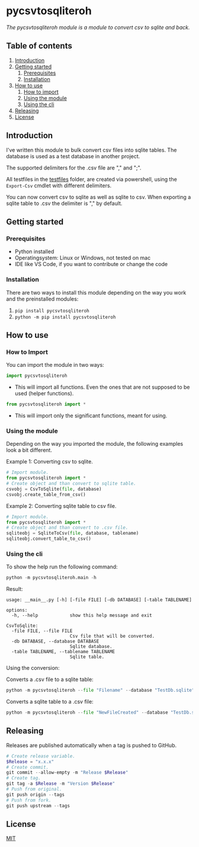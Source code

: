 # pycsvtosqliteroh

_The pycsvtosqliteroh module is a module to convert csv to sqlite and back._

## Table of contents

1. [Introduction](#introduction)
2. [Getting started](#getting-started)
    1. [Prerequisites](#prerequisites)
    2. [Installation](#installation)
3. [How to use](#how-to-use)
    1. [How to import](#how-to-import)
    2. [Using the module](#using-the-module)
    3. [Using the cli](#using-the-cli)
4. [Releasing](#releasing)
5. [License](/LICENSE)

## Introduction

I've written this module to bulk convert csv files into sqlite tables. The database is used as a test database in another project.

The supported delimiters for the .csv file are "," and ";". 

All testfiles in the [testfiles](/tests/testfiles/) folder, are created via powershell, using the ```Export-Csv``` cmdlet with different delimiters.

You can now convert csv to sqlite as well as sqlite to csv. 
When exporting a sqlite table to .csv
the delimiter is "," by default.

## Getting started

### Prerequisites

- Python installed
- Operatingsystem: Linux or Windows, not tested on mac
- IDE like VS Code, if you want to contribute or change the code

### Installation

There are two ways to install this module depending on the way you work and the preinstalled modules:

1. ```pip install pycsvtosqliteroh```
2. ```python -m pip install pycsvtosqliteroh```

## How to use

### How to Import

You can import the module in two ways:

```python
import pycsvtosqliteroh
```

- This will import all functions. Even the ones that are not supposed to be used (helper functions).

```python
from pycsvtosqliteroh import *
```

- This will import only the significant functions, meant for using. 

### Using the module

Depending on the way you imported the module, the following examples look a bit different.

Example 1: Converting csv to sqlite.

```python
# Import module.
from pycsvtosqliteroh import *
# Create object and than convert to sqlite table.
csvobj = CsvToSqlite(file, database)
csvobj.create_table_from_csv()
```

Example 2: Converting sqlite table to csv file.

```python
# Import module.
from pycsvtosqliteroh import *
# Create object and than convert to .csv file.
sqliteobj = SqliteToCsv(file, database, tablename)
sqliteobj.convert_table_to_csv()
```

### Using the cli

To show the help run the following command:

```python
python -m pycsvtosqliteroh.main -h
```
Result:
```
usage: __main__.py [-h] [-file FILE] [-db DATABASE] [-table TABLENAME]

options:
  -h, --help            show this help message and exit

CsvToSqlite:
  -file FILE, --file FILE
                        Csv file that will be converted.
  -db DATABASE, --database DATABASE
                        Sqlite database.
  -table TABLENAME, --tablename TABLENAME
                        Sqlite table.
```

Using the conversion:

Converts a .csv file to a sqlite table:

```python
python -m pycsvtosqliteroh --file "Filename" --database "TestDb.sqlite"
```

Converts a sqlite table to a .csv file:
```python
python -m pycsvtosqliteroh --file "NewFileCreated" --database "TestDb.sqlite" --table "Tablename"
```
## Releasing

Releases are published automatically when a tag is pushed to GitHub.

```Powershell
# Create release variable.
$Release = "x.x.x"
# Create commit.
git commit --allow-empty -m "Release $Release"
# Create tag.
git tag -a $Release -m "Version $Release"
# Push from original.
git push origin --tags
# Push from fork.
git push upstream --tags
```

## License

[MIT](/LICENSE)
